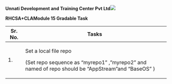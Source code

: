 ﻿**Unnati Development and Training Center Pvt Ltd![](Aspose.Words.52fada2f-0d57-4857-8f2a-ef0e52bc4769.001.png)**

**RHCSA+CLAModule 15 Gradable Task**



|**Sr. No.**|**Tasks**|
| - | - |
|1\.|<p>Set a local file repo</p><p>(Set repo sequence as “myrepo1” ,”myrepo2” and named of repo should be “AppStream”and “BaseOS” )</p>|

